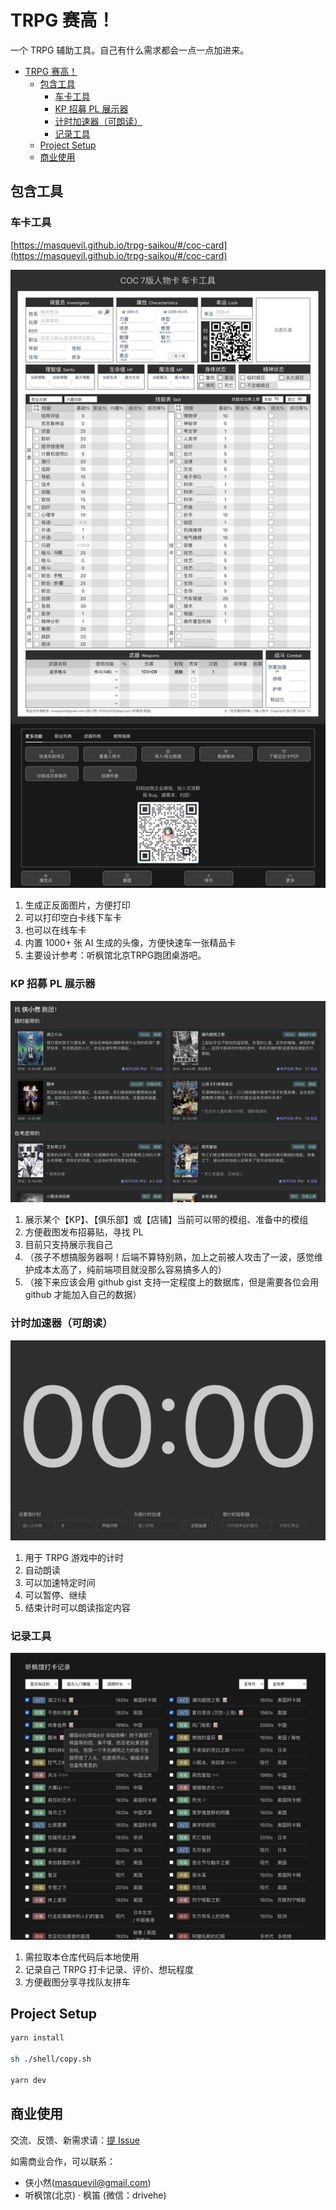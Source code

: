 # TRPG 赛高！

一个 TRPG 辅助工具。自己有什么需求都会一点一点加进来。

- [TRPG 赛高！](#trpg-赛高)
  - [包含工具](#包含工具)
    - [车卡工具](#车卡工具)
    - [KP 招募 PL 展示器](#kp-招募-pl-展示器)
    - [计时加速器（可朗读）](#计时加速器可朗读)
    - [记录工具](#记录工具)
  - [Project Setup](#project-setup)
  - [商业使用](#商业使用)

## 包含工具

### 车卡工具

[https://masquevil.github.io/trpg-saikou/#/coc-card](https://masquevil.github.io/trpg-saikou/#/coc-card)

![截图](./src/assets/images/readme-preview/coc-card.png)

1. 生成正反面图片，方便打印
2. 可以打印空白卡线下车卡
3. 也可以在线车卡
4. 内置 1000+ 张 AI 生成的头像，方便快速车一张精品卡
5. 主要设计参考：听枫馆北京TRPG跑团桌游吧。

### KP 招募 PL 展示器

![example](./src/assets/images/readme-preview/kp-ads.png)

1. 展示某个【KP】、【俱乐部】或【店铺】当前可以带的模组、准备中的模组
2. 方便截图发布招募贴，寻找 PL
3. 目前只支持展示我自己
4. （孩子不想搞服务器啊！后端不算特别熟，加上之前被人攻击了一波，感觉维护成本太高了，纯前端项目就没那么容易搞多人的）
5. （接下来应该会用 github gist 支持一定程度上的数据库，但是需要各位会用 github 才能加入自己的数据）

### 计时加速器（可朗读）

![example](./src/assets/images/readme-preview/timer.png)

1. 用于 TRPG 游戏中的计时
2. 自动朗读
3. 可以加速特定时间
4. 可以暂停、继续
5. 结束计时可以朗读指定内容

### 记录工具

![example](./src/assets/images/readme-preview/record.png)

1. 需拉取本仓库代码后本地使用
2. 记录自己 TRPG 打卡记录、评价、想玩程度
3. 方便截图分享寻找队友拼车

## Project Setup

```sh
yarn install

sh ./shell/copy.sh

yarn dev
```

## 商业使用

交流、反馈、新需求请：[提 Issue](https://github.com/masquevil/trpg-saikou/issues)

如需商业合作，可以联系：

* 侠小然(masquevil@gmail.com)
* 听枫馆(北京) · 枫笛 (微信：drivehe)
